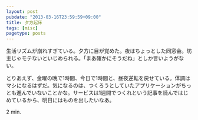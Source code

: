 ```yaml
---
layout: post
pubdate: "2013-03-16T23:59:59+09:00"
title: 夕方起床
tags: [misc]
pagetype: posts
---
```

生活リズムが崩れすぎている。夕方に目が覚めた。夜はちょっとした同窓会。坊主じゃモテないといじめられる。「まあ確かにそうだね」としか言いようがない。

とりあえず、金曜の晩で1時間、今日で1時間と、昼夜逆転を戻せている。体調はマシになるはずだ。気になるのは、つくろうとしていたアプリケーションがちっとも進んでいないことかな。サービスは1週間でつくれという記事を読んではじめているから、明日にはものを出したいなあ。

2 min.
